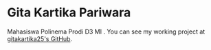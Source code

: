 # Gita Kartika Pariwara

Mahasiswa Polinema Prodi D3 MI . You can see my working project at
[gitakartika25's GitHub](https://github.com/gitakartika25).

